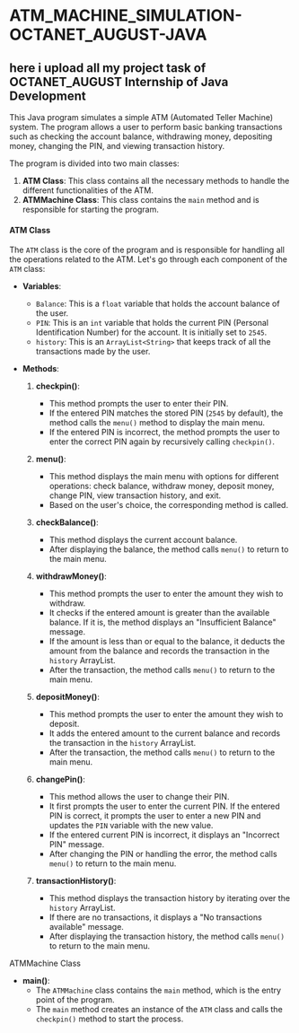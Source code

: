 # ATM_MACHINE_SIMULATION-OCTANET_AUGUST-JAVA
here i upload all my project task of OCTANET_AUGUST Internship of Java Development
---------------------------------------------------------------------------------------

This Java program simulates a simple ATM (Automated Teller Machine) system. The program allows a user to perform basic banking transactions such as checking the account balance, withdrawing money, depositing money, changing the PIN, and viewing transaction history. 

The program is divided into two main classes:

1. **ATM Class**: This class contains all the necessary methods to handle the different functionalities of the ATM.
2. **ATMMachine Class**: This class contains the `main` method and is responsible for starting the program.

#### ATM Class

The `ATM` class is the core of the program and is responsible for handling all the operations related to the ATM. Let's go through each component of the `ATM` class:

- **Variables**:
  - `Balance`: This is a `float` variable that holds the account balance of the user.
  - `PIN`: This is an `int` variable that holds the current PIN (Personal Identification Number) for the account. It is initially set to `2545`.
  - `history`: This is an `ArrayList<String>` that keeps track of all the transactions made by the user.

- **Methods**:
  
  1. **checkpin()**:
     - This method prompts the user to enter their PIN.
     - If the entered PIN matches the stored PIN (`2545` by default), the method calls the `menu()` method to display the main menu.
     - If the entered PIN is incorrect, the method prompts the user to enter the correct PIN again by recursively calling `checkpin()`.

  2. **menu()**:
     - This method displays the main menu with options for different operations: check balance, withdraw money, deposit money, change PIN, view transaction history, and exit.
     - Based on the user's choice, the corresponding method is called.

  3. **checkBalance()**:
     - This method displays the current account balance.
     - After displaying the balance, the method calls `menu()` to return to the main menu.

  4. **withdrawMoney()**:
     - This method prompts the user to enter the amount they wish to withdraw.
     - It checks if the entered amount is greater than the available balance. If it is, the method displays an "Insufficient Balance" message.
     - If the amount is less than or equal to the balance, it deducts the amount from the balance and records the transaction in the `history` ArrayList.
     - After the transaction, the method calls `menu()` to return to the main menu.

  5. **depositMoney()**:
     - This method prompts the user to enter the amount they wish to deposit.
     - It adds the entered amount to the current balance and records the transaction in the `history` ArrayList.
     - After the transaction, the method calls `menu()` to return to the main menu.

  6. **changePin()**:
     - This method allows the user to change their PIN.
     - It first prompts the user to enter the current PIN. If the entered PIN is correct, it prompts the user to enter a new PIN and updates the `PIN` variable with the new value.
     - If the entered current PIN is incorrect, it displays an "Incorrect PIN" message.
     - After changing the PIN or handling the error, the method calls `menu()` to return to the main menu.

  7. **transactionHistory()**:
     - This method displays the transaction history by iterating over the `history` ArrayList.
     - If there are no transactions, it displays a "No transactions available" message.
     - After displaying the transaction history, the method calls `menu()` to return to the main menu.

 ATMMachine Class

- **main()**:
  - The `ATMMachine` class contains the `main` method, which is the entry point of the program.
  - The `main` method creates an instance of the `ATM` class and calls the `checkpin()` method to start the process.

